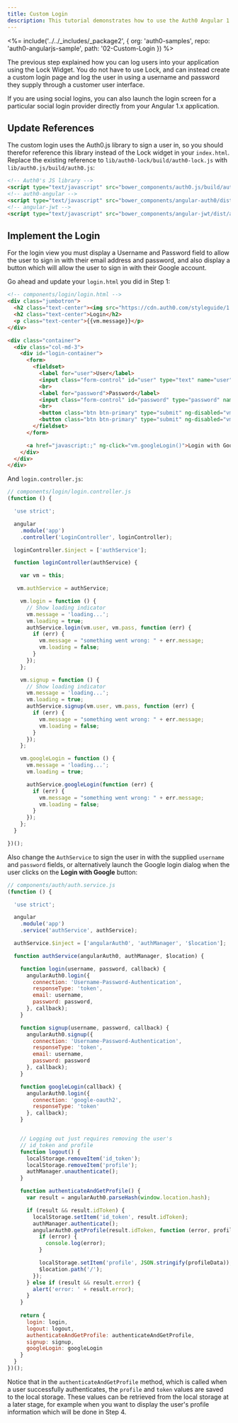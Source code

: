 ```yaml
---
title: Custom Login
description: This tutorial demonstrates how to use the Auth0 Angular 1.x SDK to add authentication and authorization to your mobile app.
---
```


<%= include('../../_includes/_package2', {
  org: 'auth0-samples',
  repo: 'auth0-angularjs-sample',
  path: '02-Custom-Login
}) %>


The previous step explained how you can log users into your application using the Lock Widget. You do not have to use Lock, and can instead create a custom login page and log the user in using a username and password they supply through a customer user interface.

If you are using social logins, you can also launch the login screen for a particular social login provider directly from your Angular 1.x application.

## Update References

The custom login uses the Auth0.js library to sign a user in, so you should therefor reference this library instead of the Lock widget in your `index.html`. Replace the existing reference to `lib/auth0-lock/build/auth0-lock.js` with `lib/auth0.js/build/auth0.js`:

```html
<!-- Auth0's JS library -->
<script type="text/javascript" src="bower_components/auth0.js/build/auth0.js"></script>
<!-- auth0-angular -->
<script type="text/javascript" src="bower_components/angular-auth0/dist/angular-auth0.js"></script>
<!-- angular-jwt -->
<script type="text/javascript" src="bower_components/angular-jwt/dist/angular-jwt.js"></script>
```

## Implement the Login

For the login view you must display a Username and Password field to allow the user to sign in with their email address and password, and also display a button which will allow the user to sign in with their Google account.

Go ahead and update your `login.html` you did in Step 1:

```html
<!-- components/login/login.html -->
<div class="jumbotron">
  <h2 class="text-center"><img src="https://cdn.auth0.com/styleguide/1.0.0/img/badge.svg"></h2>
  <h2 class="text-center">Login</h2>
  <p class="text-center">{{vm.message}}</p>
</div>

<div class="container">
  <div class="col-md-3">
    <div id="login-container">
      <form>
        <fieldset>
          <label for="user">User</label>
          <input class="form-control" id="user" type="text" name="user" ng-model="vm.user" ng-disabled="vm.loading"/>
          <br>
          <label for="password">Password</label>
          <input class="form-control" id="password" type="password" name="pass" ng-model="vm.pass" ng-disabled="vm.loading"/>
          <br>
          <button class="btn btn-primary" type="submit" ng-disabled="vm.loading" ng-click="vm.login()">Login</button>
          <button class="btn btn-primary" type="submit" ng-disabled="vm.loading" ng-click="vm.signup()">Sign Up</button>
        </fieldset>
      </form>

      <a href="javascript:;" ng-click="vm.googleLogin()">Login with Google</a><br/>
    </div>
  </div>
</div>
```

And `login.controller.js`:

```js
// components/login/login.controller.js
(function () {

  'use strict';

  angular
    .module('app')
    .controller('LoginController', loginController);

  loginController.$inject = ['authService'];

  function loginController(authService) {

    var vm = this;

   vm.authService = authService;

    vm.login = function () {
      // Show loading indicator
      vm.message = 'loading...';
      vm.loading = true;
      authService.login(vm.user, vm.pass, function (err) {
        if (err) {
          vm.message = "something went wrong: " + err.message;
          vm.loading = false;
        }
      });
    };

    vm.signup = function () {
      // Show loading indicator
      vm.message = 'loading...';
      vm.loading = true;
      authService.signup(vm.user, vm.pass, function (err) {
        if (err) {
          vm.message = "something went wrong: " + err.message;
          vm.loading = false;
        }
      });
    };

    vm.googleLogin = function () {
      vm.message = 'loading...';
      vm.loading = true;

      authService.googleLogin(function (err) {
        if (err) {
          vm.message = "something went wrong: " + err.message;
          vm.loading = false;
        }
      });
    };
  }

})();
```

Also change the `AuthService` to sign the user in with the supplied `username` and `password` fields, or alternatively launch the Google login dialog when the user clicks on the **Login with Google** button:

```js
// components/auth/auth.service.js
(function () {

  'use strict';

  angular
    .module('app')
    .service('authService', authService);

  authService.$inject = ['angularAuth0', 'authManager', '$location'];

  function authService(angularAuth0, authManager, $location) {

    function login(username, password, callback) {
      angularAuth0.login({
        connection: 'Username-Password-Authentication',
        responseType: 'token',
        email: username,
        password: password,
      }, callback);
    }

    function signup(username, password, callback) {
      angularAuth0.signup({
        connection: 'Username-Password-Authentication',
        responseType: 'token',
        email: username,
        password: password
      }, callback);
    }

    function googleLogin(callback) {
      angularAuth0.login({
        connection: 'google-oauth2',
        responseType: 'token'
      }, callback);
    }


    // Logging out just requires removing the user's
    // id_token and profile
    function logout() {
      localStorage.removeItem('id_token');
      localStorage.removeItem('profile');
      authManager.unauthenticate();
    }

    function authenticateAndGetProfile() {
      var result = angularAuth0.parseHash(window.location.hash);

      if (result && result.idToken) {
        localStorage.setItem('id_token', result.idToken);
        authManager.authenticate();
        angularAuth0.getProfile(result.idToken, function (error, profileData) {
          if (error) {
            console.log(error);
          }

          localStorage.setItem('profile', JSON.stringify(profileData));
          $location.path('/');
        });
      } else if (result && result.error) {
        alert('error: ' + result.error);
      }
    }
    
    return {
      login: login,
      logout: logout,
      authenticateAndGetProfile: authenticateAndGetProfile,
      signup: signup,
      googleLogin: googleLogin
    }
  }
})();
```

Notice that in the `authenticateAndGetProfile` method, which is called when a user successfully authenticates, the `profile` and `token` values are saved to the local storage. These values can be retrieved from the local storage at a later stage, for example when you want to display the user's profile information which will be done in Step 4. 
